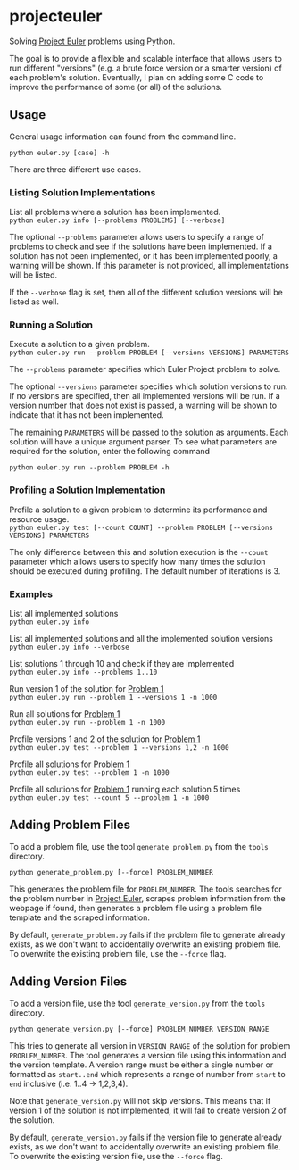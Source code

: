 # projecteuler

Solving [Project Euler](https://projecteuler.net/) problems using Python.

The goal is to provide a flexible and scalable interface that allows users to
run different "versions" (e.g. a brute force version or a smarter version) of
each problem's solution. Eventually, I plan on adding some C code to improve
the performance of some (or all) of the solutions.

## Usage

General usage information can found from the command line.

`python euler.py [case] -h`

There are three different use cases.

### Listing Solution Implementations

List all problems where a solution has been implemented.\
`python euler.py info [--problems PROBLEMS] [--verbose]`

The optional `--problems` parameter allows users to specify a range of problems
to check and see if the solutions have been implemented. If a solution has not
been implemented, or it has been implemented poorly, a warning will be shown.
If this parameter is not provided, all implementations will be listed.

If the `--verbose` flag is set, then all of the different solution versions
will be listed as well.

### Running a Solution

Execute a solution to a given problem.\
`python euler.py run --problem PROBLEM [--versions VERSIONS] PARAMETERS`

The `--problems` parameter specifies which Euler Project problem to solve.

The optional `--versions` parameter specifies which solution versions to run.
If no versions are specified, then all implemented versions will be run. If a
version number that does not exist is passed, a warning will be shown to
indicate that it has not been implemented.

The remaining `PARAMETERS` will be passed to the solution as arguments. Each
solution will have a unique argument parser. To see what parameters are
required for the solution, enter the following command

`python euler.py run --problem PROBLEM -h`

### Profiling a Solution Implementation

Profile a solution to a given problem to determine its performance and resource
usage.\
`python euler.py test [--count COUNT] --problem PROBLEM [--versions VERSIONS] PARAMETERS`

The only difference between this and solution execution is the `--count`
parameter which allows users to specify how many times the solution should be
executed during profiling. The default number of iterations is 3.

### Examples

List all implemented solutions\
`python euler.py info`

List all implemented solutions and all the implemented solution versions\
`python euler.py info --verbose`

List solutions 1 through 10 and check if they are implemented\
`python euler.py info --problems 1..10`

Run version 1 of the solution for
[Problem 1](https://projecteuler.net/problem=1)\
`python euler.py run --problem 1 --versions 1 -n 1000`

Run all solutions for [Problem 1](https://projecteuler.net/problem=1)\
`python euler.py run --problem 1 -n 1000`

Profile versions 1 and 2 of the solution for
[Problem 1](https://projecteuler.net/problem=1)\
`python euler.py test --problem 1 --versions 1,2 -n 1000`

Profile all solutions for [Problem 1](https://projecteuler.net/problem=1)\
`python euler.py test --problem 1 -n 1000`

Profile all solutions for [Problem 1](https://projecteuler.net/problem=1)
running each solution 5 times\
`python euler.py test --count 5 --problem 1 -n 1000`

## Adding Problem Files

To add a problem file, use the tool `generate_problem.py` from the `tools`
directory.

`python generate_problem.py [--force] PROBLEM_NUMBER`

This generates the problem file for `PROBLEM_NUMBER`. The tools searches for
the problem number in [Project Euler](https://projecteuler.net/), scrapes
problem information from the webpage if found, then generates a problem file
using a problem file template and the scraped information.

By default, `generate_problem.py` fails if the problem file to generate already
exists, as we don't want to accidentally overwrite an existing problem file. To
overwrite the existing problem file, use the `--force` flag.

## Adding Version Files

To add a version file, use the tool `generate_version.py` from the `tools`
directory.

`python generate_version.py [--force] PROBLEM_NUMBER VERSION_RANGE`

This tries to generate all version in `VERSION_RANGE` of the solution for
problem `PROBLEM_NUMBER`. The tool generates a version file using this
information and the version template. A version range must be either a single
number or formatted as `start..end` which represents a range of number from
`start` to `end` inclusive (i.e. 1..4 -> 1,2,3,4).

Note that `generate_version.py` will not skip versions. This means that if
version 1 of the solution is not implemented, it will fail to create version 2
of the solution.

By default, `generate_version.py` fails if the version file to generate already
exists, as we don't want to accidentally overwrite an existing problem file. To
overwrite the existing version file, use the `--force` flag.
